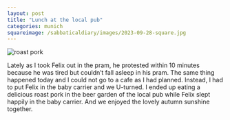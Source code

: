 ```yaml
---
layout: post
title: "Lunch at the local pub"
categories: munich
squareimage: /sabbaticaldiary/images/2023-09-28-square.jpg
---
```

<img src="/sabbaticaldiary/images/2023-09-28.jpg" alt="roast pork" class="center">

Lately as I took Felix out in the pram, he protested within 10 minutes because he was tired but couldn’t fall asleep in his pram. The same thing happened today and I could not go to a cafe as I had planned. Instead, I had to put Felix in the baby carrier and we U-turned. I ended up eating a delicious roast pork in the beer garden of the local pub while Felix slept happily in the baby carrier. And we enjoyed the lovely autumn sunshine together.